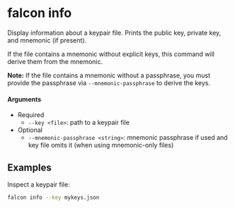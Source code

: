 # falcon info

Display information about a keypair file. Prints the public key, private key, and mnemonic (if present).

If the file contains a mnemonic without explicit keys, this command will derive them from the mnemonic.

**Note:** If the file contains a mnemonic without a passphrase, you must provide the passphrase via `--mnemonic-passphrase` to derive the keys.

#### Arguments
  - Required
    - `--key <file>`: path to a keypair file
  - Optional
    - `--mnemonic-passphrase <string>`: mnemonic passphrase if used and key file omits it (when using mnemonic-only files)


## Examples

Inspect a keypair file:

```bash
falcon info --key mykeys.json
```

